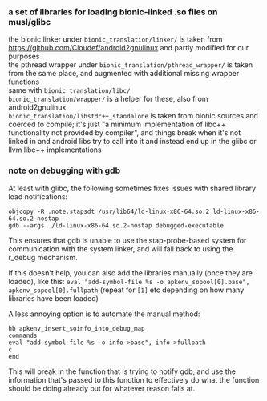 ### a set of libraries for loading bionic-linked .so files on musl/glibc

the bionic linker under `bionic_translation/linker/` is taken from https://github.com/Cloudef/android2gnulinux and partly modified for our purposes  
the pthread wrapper under `bionic_translation/pthread_wrapper/` is taken from the same place, and augmented with additional missing wrapper functions  
same with `bionic_translation/libc/`  
`bionic_translation/wrapper/` is a helper for these, also from android2gnulinux  
`bionic_translation/libstdc++_standalone` is taken from bionic sources and coerced to compile; it's just "a minimum implementation of libc++ functionality not provided by compiler",
and things break when it's not linked in and android libs try to call into it and instead end up in the glibc or llvm libc++ implementations  

### note on debugging with gdb

At least with glibc, the following sometimes fixes issues with shared library load notifications:
```
objcopy -R .note.stapsdt /usr/lib64/ld-linux-x86-64.so.2 ld-linux-x86-64.so.2-nostap
gdb --args ./ld-linux-x86-64.so.2-nostap debugged-executable
```
This ensures that gdb is unable to use the stap-probe-based system for communication with
the system linker, and will fall back to using the r_debug mechanism.

If this doesn't help, you can also add the libraries manually (once they are loaded), like this:
`eval "add-symbol-file %s -o apkenv_sopool[0].base", apkenv_sopool[0].fullpath` (repeat for `[1]` etc
depending on how many libraries have been loaded)

A less annoying option is to automate the manual method:
```
hb apkenv_insert_soinfo_into_debug_map
commands
eval "add-symbol-file %s -o info->base", info->fullpath
c
end
```
This will break in the function that is trying to notify gdb, and use the information that's passed
to this function to effectively do what the function should be doing already but for whatever reason
fails at.
